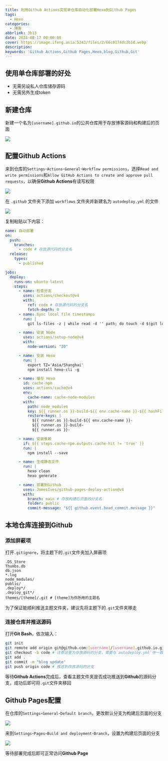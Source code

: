 ```yaml
---
title: 利用Github Actions实现单仓库自动化部署Hexo到Github Pages
tags:
  - Hexo
categories:
  - 博客
abbrlink: 3b13
date: 2024-08-17 00:00:00
cover: https://image.ifeng.asia:5243/files/2/66c0174dc2b1d.webp
description:
keywords: 'Github Actions,Github Pages,Hexo,blog,Github,Git'
---
```


## 使用单仓库部署的好处

- 无需另设私人仓库储存源码
- 无需另外生成token

## 新建仓库

新建一个名为`[username].github.io`的公共仓库用于存放博客源码和构建后的页面

![](https://image.ifeng.asia:5243/files/2/66c002c4ab8db.webp)

## 配置Github Actions

来到仓库的`Settings`-`Actions`-`General`-`Workflow permissions`，选择`Read and write permissions`和`Allow GitHub Actions to create and approve pull requests`，以确保**Github Actions**有读写权限

![](https://image.ifeng.asia:5243/files/2/66c00332b5004.webp)

在 `.github` 文件夹下添加 `workflows` 文件夹并新建名为 `autodeploy.yml` 的文件

![](https://image.ifeng.asia:5243/files/2/66c0033279c6b.webp)

复制粘贴以下内容：

```yaml
name: 自动部署
on:
  push:
    branches:
      - code # 存放源代码的分支名
  release:
    types:
      - published

jobs:
  deploy:
    runs-on: ubuntu-latest
    steps:
      - name: 检查分支
        uses: actions/checkout@v4
        with:
          ref: code # 存放源代码的分支名
          fetch-depth: 0
      - name: Sync local file timestamps
        run: |
          git ls-files -z | while read -d '' path; do touch -d $(git log -1 --format="@%ct" "$path") "$path"; done

      - name: 安装 Node
        uses: actions/setup-node@v4
        with:
          node-version: "20"

      - name: 安装 Hexo
        run: |
          export TZ='Asia/Shanghai'
          npm install hexo-cli -g

      - name: 缓存 Hexo
        id: cache-npm
        uses: actions/cache@v4
        env:
          cache-name: cache-node-modules
        with:
          path: node_modules
          key: ${{ runner.os }}-build-${{ env.cache-name }}-${{ hashFiles('**/package-lock.json') }}
          restore-keys: |
            ${{ runner.os }}-build-${{ env.cache-name }}-
            ${{ runner.os }}-build-
            ${{ runner.os }}-

      - name: 安装依赖
        if: ${{ steps.cache-npm.outputs.cache-hit != 'true' }}
        run: |
          npm install --save

      - name: 生成静态文件
        run: |
          hexo clean
          hexo generate

      - name: 部署到Github
        uses: JamesIves/github-pages-deploy-action@v4
        with:
          branch: main # 存放构建后页面的分支名
          folder: public
          commit-message: "${{ github.event.head_commit.message }}"
```



## 本地仓库连接到Github

### 添加屏蔽项

打开`.gitignore`，将主题下的`.git`文件夹加入屏蔽项

```TXT
.DS_Store
Thumbs.db
db.json
*.log
node_modules/
public/
.deploy*/
.deploy_git*/
themes/[theme]/.git # [theme]为你所用的主题名
```

为了保证能顺利推送主题文件夹，建议先将主题下的`.git`文件夹移走

### 连接仓库并推送源码

打开**Git Bash**，依次输入：

```bash
git init
git remote add origin git@github.com:[username]/[username].github.io.git
git checkout -b code # 注意这里为存放源码的分支，需要与`autodeploy.yml`中一致
git add .
git commit -m "blog update"
git push origin code # 推送到存放源码的分支
```

等待**Github Actions**完成后，查看主题文件夹是否成功推送到**Github**的源码分支，成功后即可将`.git`文件夹移回

## Github Pages配置

在仓库的`Settings`-`General`-`Default branch`，更改默认分支为构建后页面的分支

![](https://image.ifeng.asia:5243/files/2/66c00332d2f67.webp)

来到`Settings`-`Pages`-`Build and deployment`-`Branch`，设置为构建后页面的分支

![](https://image.ifeng.asia:5243/files/2/66c00332dff81.webp)

等待部署完成后即可正常访问**Github Page**

